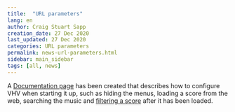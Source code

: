 ```yaml
---
title:  "URL parameters"
lang: en
author: Craig Stuart Sapp
creation_date: 27 Dec 2020
last_updated: 27 Dec 2020
categories: URL parameters
permalink: news-url-parameters.html
sidebar: main_sidebar
tags: [all, news]
---
```


A <a href="/topic/url-parameters">Documentation page</a> has been
created that describes how to configure VHV when starting it up, 
such as hiding the menus, loading a score from the web, searching
the music and <a href="/filter">filtering a score<a/> after it has
been loaded.



